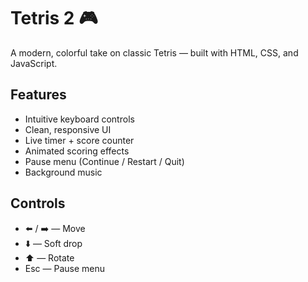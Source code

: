 # Tetris 2 🎮

A modern, colorful take on classic Tetris — built with HTML, CSS, and JavaScript.

## Features

- Intuitive keyboard controls
- Clean, responsive UI
- Live timer + score counter
- Animated scoring effects
- Pause menu (Continue / Restart / Quit)
- Background music

## Controls

- ⬅️ / ➡️ — Move
- ⬇️ — Soft drop
- ⬆️ — Rotate
- Esc — Pause menu
